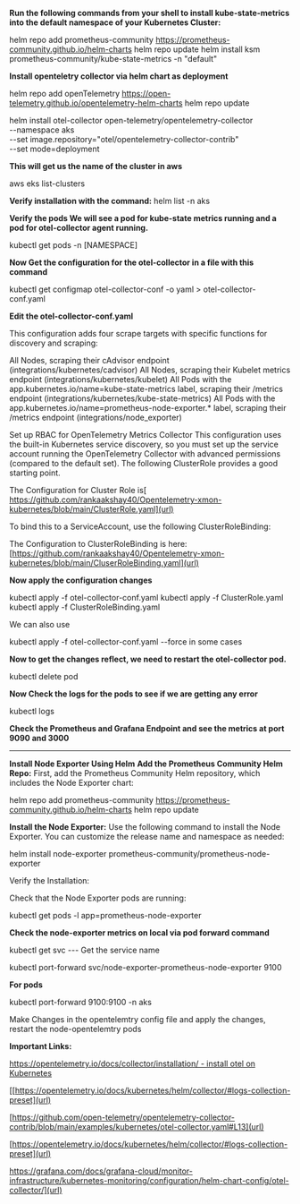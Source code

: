 **Run the following commands from your shell to install kube-state-metrics into the default namespace of your Kubernetes Cluster:**

helm repo add prometheus-community https://prometheus-community.github.io/helm-charts
helm repo update
helm install ksm prometheus-community/kube-state-metrics -n "default"

**Install openteletry collector via helm chart as deployment**

helm repo add openTelemetry https://open-telemetry.github.io/opentelemetry-helm-charts
helm repo update

helm install otel-collector open-telemetry/opentelemetry-collector \
  --namespace aks \
  --set image.repository="otel/opentelemetry-collector-contrib" \
  --set mode=deployment

**This will get us the name of the cluster in aws**

aws eks list-clusters

**Verify installation with the command:**
helm list -n aks

**Verify the pods We will see a pod for kube-state metrics running and a pod for otel-collector agent running.**

kubectl get pods -n [NAMESPACE]

**Now Get the configuration for the otel-collector in a file with this command**

kubectl get configmap otel-collector-conf -o yaml > otel-collector-conf.yaml

**Edit the otel-collector-conf.yaml**

This configuration adds four scrape targets with specific functions for discovery and scraping:

All Nodes, scraping their cAdvisor endpoint (integrations/kubernetes/cadvisor)
All Nodes, scraping their Kubelet metrics endpoint (integrations/kubernetes/kubelet)
All Pods with the app.kubernetes.io/name=kube-state-metrics label, scraping their /metrics endpoint (integrations/kubernetes/kube-state-metrics)
All Pods with the app.kubernetes.io/name=prometheus-node-exporter.* label, scraping their /metrics endpoint (integrations/node_exporter)


Set up RBAC for OpenTelemetry Metrics Collector
This configuration uses the built-in Kubernetes service discovery, so you must set up the service account running the OpenTelemetry Collector with advanced permissions (compared to the default set). The following ClusterRole provides a good starting point.

The Configuration for Cluster Role is[ https://github.com/rankaakshay40/Opentelemetry-xmon-kubernetes/blob/main/ClusterRole.yaml](url)

To bind this to a ServiceAccount, use the following ClusterRoleBinding:

The Configuration to ClusterRoleBinding is here: [https://github.com/rankaakshay40/Opentelemetry-xmon-kubernetes/blob/main/CluserRoleBinding.yaml](url)

**Now apply the configuration changes**

kubectl apply -f otel-collector-conf.yaml
kubectl apply -f ClusterRole.yaml
kubectl apply -f ClusterRoleBinding.yaml

We can also use 

kubectl apply -f otel-collector-conf.yaml --force in some cases

**Now to get the changes reflect, we need to restart the otel-collector pod.**

kubectl delete pod <otel-collector pod name>

**Now Check the logs for the pods to see if we are getting any error**

kubectl logs <pod-name>

**Check the Prometheus and Grafana Endpoint and see the metrics at port 9090 and 3000**



--------------------------------------------------------------------------------------------------------------------------------------------

**Install Node Exporter Using Helm**
**Add the Prometheus Community Helm Repo:**
First, add the Prometheus Community Helm repository, which includes the Node Exporter chart:

helm repo add prometheus-community https://prometheus-community.github.io/helm-charts
helm repo update

**Install the Node Exporter:**
Use the following command to install the Node Exporter. You can customize the release name and namespace as needed:

helm install node-exporter prometheus-community/prometheus-node-exporter

Verify the Installation:

Check that the Node Exporter pods are running:

kubectl get pods -l app=prometheus-node-exporter

**Check the node-exporter metrics on local via pod forward command**

kubectl get svc --- Get the service name
  
kubectl port-forward svc/node-exporter-prometheus-node-exporter 9100

**For pods**

kubectl port-forward <node-exporter-pod-name> 9100:9100 -n aks

Make Changes in the opentelemtry config file and apply the changes, restart the node-opentelemtry pods


**Important Links:**

[https://opentelemetry.io/docs/collector/installation/ - install otel on Kubernetes](url)

[[https://opentelemetry.io/docs/kubernetes/helm/collector/#logs-collection-preset](url)

[https://github.com/open-telemetry/opentelemetry-collector-contrib/blob/main/examples/kubernetes/otel-collector.yaml#L13](url)

[https://opentelemetry.io/docs/kubernetes/helm/collector/#logs-collection-preset](url)

https://grafana.com/docs/grafana-cloud/monitor-infrastructure/kubernetes-monitoring/configuration/helm-chart-config/otel-collector/](url)
